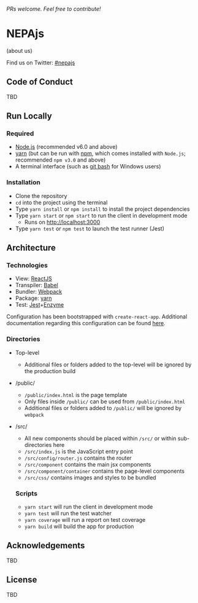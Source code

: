*PRs welcome.  Feel free to contribute!*

# NEPAjs

(about us)

Find us on Twitter: [#nepajs](https://twitter.com/hashtag/NEPAjs?src=hash)

## Code of Conduct

TBD

## Run Locally

### Required

- [Node.js](https://nodejs.org/en/download) (recommended v6.0 and above)
- [yarn](https://yarnpkg.com/en/docs/install) (but can be run with [npm](https://www.npmjs.com), which comes installed with `Node.js`; recommended `npm v3.0` and above)
- A terminal interface (such as [git bash](https://git-scm.com/downloads) for Windows users)

### Installation

- Clone the repository
- `cd` into the project using the terminal
- Type `yarn install` or `npm install` to install the project dependencies
- Type `yarn start` or `npm start` to run the client in development mode
  - Runs on [http://localhost:3000](http://localhost:3000)
- Type `yarn test` or `npm test` to launch the test runner (Jest)

## Architecture

### Technologies

- View: [ReactJS](https://facebook.github.io/react/)
- Transpiler: [Babel](https://babeljs.io/)
- Bundler: [Webpack](https://webpack.github.io/)
- Package: [yarn](https://yarnpkg.com/en/)
- Test: [Jest](https://facebook.github.io/jest/)+[Enzyme](http://airbnb.io/enzyme/)


Configuration has been bootstrapped with `create-react-app`.  Additional documentation regarding this configuration can be found [here](https://github.com/facebookincubator/create-react-app).

### Directories

* Top-level
  * Additional files or folders added to the top-level will be ignored by the production build
* /public/
  * `/public/index.html` is the page template
  * Only files inside `/public/` can be used from `/public/index.html`
  * Additional files or folders added to `/public/` will be ignored by `webpack`
* /src/
  * All new components should be placed within `/src/` or within sub-directories here
  * `/src/index.js` is the JavaScript entry point
  * `/src/config/router.js` contains the router
  * `/src/component` contains the main jsx components
  * `/src/component/container` contains the page-level components
  * `/src/css/` contains images and styles to be bundled

  ### Scripts

  - `yarn start` will run the client in development mode
  - `yarn test` will run the test watcher
  - `yarn coverage` will run a report on test coverage
  - `yarn build` will build the app for production

## Acknowledgements

TBD

## License

TBD
